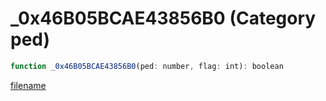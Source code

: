 # _0x46B05BCAE43856B0 (Category ped)

```js
function _0x46B05BCAE43856B0(ped: number, flag: int): boolean
```

[filename](_0x46B05BCAE43856B0_m.md ':include')